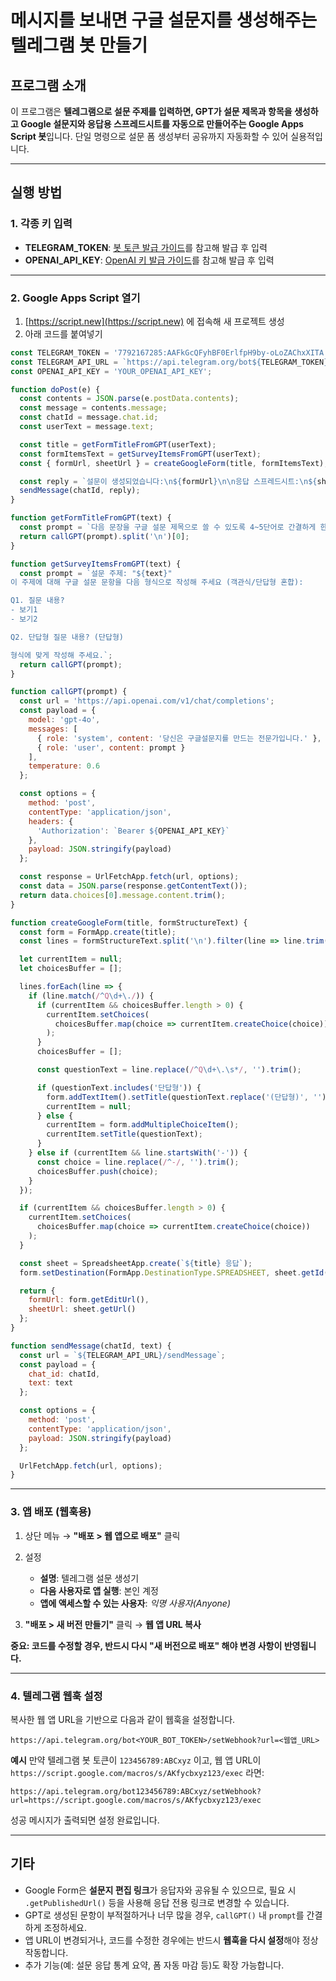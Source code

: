 
# 메시지를 보내면 구글 설문지를 생성해주는 텔레그램 봇 만들기

## 프로그램 소개

이 프로그램은 **텔레그램으로 설문 주제를 입력하면, GPT가 설문 제목과 항목을 생성하고 Google 설문지와 응답용 스프레드시트를 자동으로 만들어주는 Google Apps Script 봇**입니다.
단일 명령으로 설문 폼 생성부터 공유까지 자동화할 수 있어 실용적입니다.

---

## 실행 방법

### 1. 각종 키 입력

* **TELEGRAM\_TOKEN**: [봇 토큰 발급 가이드](https://github.com/dabidstudio/dabidstudio_guides/blob/main/get_telegram_token.md)를 참고해 발급 후 입력
* **OPENAI\_API\_KEY**: [OpenAI 키 발급 가이드](https://github.com/dabidstudio/dabidstudio_guides/blob/main/get-openai-api-key.md)를 참고해 발급 후 입력

---

### 2. Google Apps Script 열기

1. [https://script.new](https://script.new) 에 접속해 새 프로젝트 생성
2. 아래 코드를 붙여넣기

```javascript
const TELEGRAM_TOKEN = '7792167285:AAFkGcQFyhBF0ErlfpH9by-oLoZAChxXITA';
const TELEGRAM_API_URL = `https://api.telegram.org/bot${TELEGRAM_TOKEN}`;
const OPENAI_API_KEY = 'YOUR_OPENAI_API_KEY';

function doPost(e) {
  const contents = JSON.parse(e.postData.contents);
  const message = contents.message;
  const chatId = message.chat.id;
  const userText = message.text;

  const title = getFormTitleFromGPT(userText);
  const formItemsText = getSurveyItemsFromGPT(userText);
  const { formUrl, sheetUrl } = createGoogleForm(title, formItemsText);

  const reply = `설문이 생성되었습니다:\n${formUrl}\n\n응답 스프레드시트:\n${sheetUrl}`;
  sendMessage(chatId, reply);
}

function getFormTitleFromGPT(text) {
  const prompt = `다음 문장을 구글 설문 제목으로 쓸 수 있도록 4~5단어로 간결하게 한국어로 요약해 주세요:\n\n"${text}"`;
  return callGPT(prompt).split('\n')[0];
}

function getSurveyItemsFromGPT(text) {
  const prompt = `설문 주제: "${text}"
이 주제에 대해 구글 설문 문항을 다음 형식으로 작성해 주세요 (객관식/단답형 혼합):

Q1. 질문 내용?
- 보기1
- 보기2

Q2. 단답형 질문 내용? (단답형)

형식에 맞게 작성해 주세요.`;
  return callGPT(prompt);
}

function callGPT(prompt) {
  const url = 'https://api.openai.com/v1/chat/completions';
  const payload = {
    model: 'gpt-4o',
    messages: [
      { role: 'system', content: '당신은 구글설문지를 만드는 전문가입니다.' },
      { role: 'user', content: prompt }
    ],
    temperature: 0.6
  };

  const options = {
    method: 'post',
    contentType: 'application/json',
    headers: {
      'Authorization': `Bearer ${OPENAI_API_KEY}`
    },
    payload: JSON.stringify(payload)
  };

  const response = UrlFetchApp.fetch(url, options);
  const data = JSON.parse(response.getContentText());
  return data.choices[0].message.content.trim();
}

function createGoogleForm(title, formStructureText) {
  const form = FormApp.create(title);
  const lines = formStructureText.split('\n').filter(line => line.trim() !== '');

  let currentItem = null;
  let choicesBuffer = [];

  lines.forEach(line => {
    if (line.match(/^Q\d+\./)) {
      if (currentItem && choicesBuffer.length > 0) {
        currentItem.setChoices(
          choicesBuffer.map(choice => currentItem.createChoice(choice))
        );
      }
      choicesBuffer = [];

      const questionText = line.replace(/^Q\d+\.\s*/, '').trim();

      if (questionText.includes('단답형')) {
        form.addTextItem().setTitle(questionText.replace('(단답형)', '').trim());
        currentItem = null;
      } else {
        currentItem = form.addMultipleChoiceItem();
        currentItem.setTitle(questionText);
      }
    } else if (currentItem && line.startsWith('-')) {
      const choice = line.replace(/^-/, '').trim();
      choicesBuffer.push(choice);
    }
  });

  if (currentItem && choicesBuffer.length > 0) {
    currentItem.setChoices(
      choicesBuffer.map(choice => currentItem.createChoice(choice))
    );
  }

  const sheet = SpreadsheetApp.create(`${title} 응답`);
  form.setDestination(FormApp.DestinationType.SPREADSHEET, sheet.getId());

  return {
    formUrl: form.getEditUrl(),
    sheetUrl: sheet.getUrl()
  };
}

function sendMessage(chatId, text) {
  const url = `${TELEGRAM_API_URL}/sendMessage`;
  const payload = {
    chat_id: chatId,
    text: text
  };

  const options = {
    method: 'post',
    contentType: 'application/json',
    payload: JSON.stringify(payload)
  };

  UrlFetchApp.fetch(url, options);
}
```

---

### 3. 앱 배포 (웹훅용)

1. 상단 메뉴 → **"배포 > 웹 앱으로 배포"** 클릭
2. 설정

   * **설명**: 텔레그램 설문 생성기
   * **다음 사용자로 앱 실행**: 본인 계정
   * **앱에 액세스할 수 있는 사용자**: *익명 사용자(Anyone)*
3. **"배포 > 새 버전 만들기"** 클릭 → **웹 앱 URL 복사**

**중요: 코드를 수정할 경우, 반드시 다시 "새 버전으로 배포" 해야 변경 사항이 반영됩니다.**

---

### 4. 텔레그램 웹훅 설정

복사한 웹 앱 URL을 기반으로 다음과 같이 웹훅을 설정합니다.

```
https://api.telegram.org/bot<YOUR_BOT_TOKEN>/setWebhook?url=<웹앱_URL>
```

**예시**
만약 텔레그램 봇 토큰이 `123456789:ABCxyz` 이고, 웹 앱 URL이
`https://script.google.com/macros/s/AKfycbxyz123/exec` 라면:

```
https://api.telegram.org/bot123456789:ABCxyz/setWebhook?url=https://script.google.com/macros/s/AKfycbxyz123/exec
```

성공 메시지가 출력되면 설정 완료입니다.

---

## 기타

* Google Form은 **설문지 편집 링크**가 응답자와 공유될 수 있으므로, 필요 시 `.getPublishedUrl()` 등을 사용해 응답 전용 링크로 변경할 수 있습니다.
* GPT로 생성된 문항이 부적절하거나 너무 많을 경우, `callGPT()` 내 `prompt`를 간결하게 조정하세요.
* 앱 URL이 변경되거나, 코드를 수정한 경우에는 반드시 **웹훅을 다시 설정**해야 정상 작동합니다.
* 추가 기능(예: 설문 응답 통계 요약, 폼 자동 마감 등)도 확장 가능합니다.
